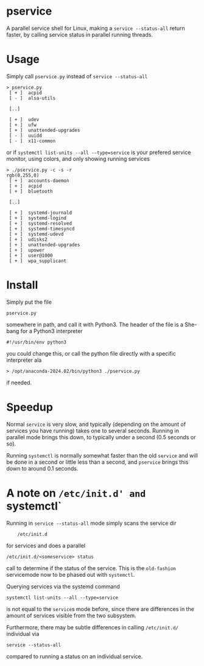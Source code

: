# pservice

A parallel service shell for Linux, making a `service --status-all` return
faster, by calling service status in parallel running threads.

# Usage

Simply call `pservice.py` instead of `service --status-all` 

```
> pservice.py
 [ + ]  acpid
 [ - ]  alsa-utils
 
 [..]
 
 [ + ]  udev
 [ + ]  ufw
 [ + ]  unattended-upgrades
 [ - ]  uuidd
 [ - ]  x11-common
```

or if `systemctl list-units --all --type=service` is your prefered service
monitor, using colors, and only showing running services

```
> ./pservice.py -c -s -r
rgb(0,255,0)
 [ + ]  accounts-daemon
 [ + ]  acpid
 [ + ]  bluetooth

 [..]

 [ + ]  systemd-journald
 [ + ]  systemd-logind
 [ + ]  systemd-resolved
 [ + ]  systemd-timesyncd
 [ + ]  systemd-udevd
 [ + ]  udisks2
 [ + ]  unattended-upgrades
 [ + ]  upower
 [ + ]  user@1000
 [ + ]  wpa_supplicant
```

# Install

Simply put the file
```
pservice.py
```
somewhere in path, and call it with Python3. The header of the file is a
She-bang for a Python3 interpreter

```
#!/usr/bin/env python3
```
you could change this, or call the python file directly with a specific
interpreter ala

```
> /opt/anaconda-2024.02/bin/python3 ./pservice.py 
```
if needed.

# Speedup

Normal `service` is very slow, and typically (depending on the amount of
services you have running) takes one to several seconds.  Running in parallel
mode brings this down, to typically under a second (0.5 seconds or so).

Running `systemctl` is normally somewhat faster than the old `service` and
will be done in a second or little less than a second, and `pservice` brings
this down to around 0.1 seconds. 

# A note on `/etc/init.d' and `systemctl`

Running in `service --status-all` mode simply scans the service dir

```
	/etc/init.d
```

for services and does a parallel 

```
/etc/init.d/<someservice> status
```

call to determine if the status of the service. This is the `old-fashion`
servicemode now to be phased out with `systemctl`.

Querying services via the systemd command

```
systemctl list-units --all --type=service
```

is not equal to the `service`s mode before, since there are differences in
the amount of services visible from the two subsystem.

Furthermore, there may be subtle differences in calling `/etc/init.d/`
individual via

```
service --status-all
```

compared to running a status on an individual service.
